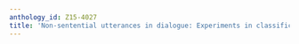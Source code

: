 ```yaml
---
anthology_id: Z15-4027
title: 'Non-sentential utterances in dialogue: Experiments in classification and interpretation'
---
```

